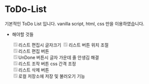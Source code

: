 # ToDo-List



기본적인 ToDo List 입니다.
vanilla script, html, css 만을 이용하였습니다.

- 해야할 것들

    <input type="checkbox" checked disabled>리스트 편집시 글자크기</input>
    <input type="checkbox" checked disabled>리스트 버튼 위치 조절</input>  
    <input type="checkbox" checked disabled>리스트 편집 버튼</input>  
    <input type="checkbox" checked disabled>UnDone 버튼시 글자 가운데 줄 안생김 해결</input>  
    <input type="checkbox" checked disabled>리스트 조작 버튼 css 간격 조정</input>  
    <input type="checkbox" checked disabled>리스트 삭제 버튼</input>  
    <input type="checkbox" checked disabled>로컬 저장소에 저장 및 불러오기 기능</input>  
